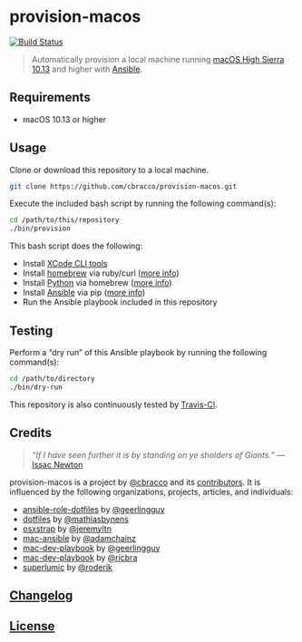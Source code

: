 # provision-macos

[![Build Status](https://travis-ci.org/cbracco/provision-macos.svg?branch=master)][travis-ci-repo]

> Automatically provision a local machine running [macOS High Sierra 10.13][macos-high-sierra] and higher with [Ansible][ansible].

## Requirements

- macOS 10.13 or higher

## Usage

Clone or download this repository to a local machine.

```bash
git clone https://github.com/cbracco/provision-macos.git
```

Execute the included bash script by running the following command(s):

```bash
cd /path/to/this/repository
./bin/provision
```

This bash script does the following:

- Install [XCode CLI tools][xcode-cli-tools]
- Install [homebrew][homebrew] via ruby/curl ([more info][homebrew])
- Install [Python][python] via homebrew ([more info][python-via-homebrew])
- Install [Ansible][ansible] via pip ([more info][ansible-via-pip])
- Run the Ansible playbook included in this repository

## Testing

Perform a “dry run” of this Ansible playbook by running the following command(s):

```bash
cd /path/to/directory
./bin/dry-run
```

This repository is also continuously tested by [Travis-CI][travis-ci-repo].

## Credits

> *“If I have seen further it is by standing on ye sholders of Giants.”*
> &mdash; [Issac Newton][issac-newton-quote]

provision-macos is a project by [@cbracco][cbracco] and its [contributors][contributors]. It is influenced by the following organizations, projects, articles, and individuals:

- [ansible-role-dotfiles][ansible-role-dotfiles] by [@geerlingguy][geerlingguy]
- [dotfiles][dotfiles-mathiasbynens] by [@mathiasbynens][mathiasbynens]
- [osxstrap][osxstrap] by [@jeremyltn][jeremyltn]
- [mac-ansible][mac-ansible] by [@adamchainz][adamchainz]
- [mac-dev-playbook][mdp-geerlingguy] by [@geerlingguy][geerlingguy]
- [mac-dev-playbook][mdp-ricbra] by [@ricbra][ricbra]
- [superlumic][superlumic] by [@roderik][roderik]

## [Changelog](CHANGELOG.md)

## [License](LICENSE)

[adamchainz]: https://github.com/adamchainz
[ansible]: https://www.ansible.com
[ansible-role-dotfiles]: https://github.com/geerlingguy/ansible-role-dotfiles
[ansible-via-pip]: https://serverfault.com/a/562350
[cbracco]: https://chrisbracco.com
[contributors]: https://github.com/cbracco/provision-localhost/graphs/contributors
[dotfiles-mathiasbynens]: https://github.com/mathiasbynens/dotfiles
[issac-newton-quote]: https://en.wikipedia.org/wiki/Standing_on_the_shoulders_of_giants
[geerlingguy]: https://github.com/geerlingguy
[homebrew]: http://brew.sh
[jeremyltn]: https://github.com/jeremyltn
[mac-ansible]: https://github.com/adamchainz/mac-ansible
[mathiasbynens]: https://github.com/mathiasbynens
[mdp-ricbra]: https://github.com/ricbra/mac-dev-playbook
[mdp-geerlingguy]: https://github.com/geerlingguy/mac-dev-playbook
[macos-high-sierra]: https://en.wikipedia.org/wiki/MacOS_High_Sierra
[osxstrap]: https://github.com/osxstrap
[python]: https://www.python.org
[python-via-homebrew]: https://github.com/Homebrew/brew/blob/master/docs/Homebrew-and-Python.md
[ricbra]: https://github.com/ricbra
[roderik]: https://github.com/roderik
[superlumic]: https://github.com/superlumic/superlumic
[travis-ci-repo]: https://travis-ci.org/cbracco/provision-macos
[xcode-cli-tools]: https://developer.apple.com/xcode/features
